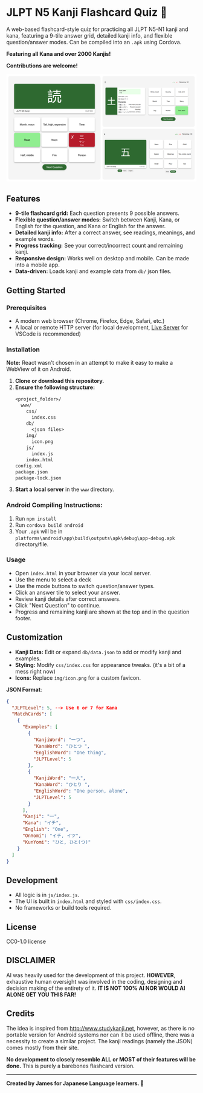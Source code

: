 # JLPT N5 Kanji Flashcard Quiz 🎌

A web-based flashcard-style quiz for practicing all JLPT N5-N1 kanji and kana, featuring a 9-tile answer grid, detailed kanji info, and flexible question/answer modes. Can be compiled into an `.apk` using Cordova.

**Featuring all Kana and over 2000 Kanjis!**

**Contributions are welcome!**

![Interface](img/UI.png)

## Features

- **9-tile flashcard grid:** Each question presents 9 possible answers.
- **Flexible question/answer modes:** Switch between Kanji, Kana, or English for the question, and Kana or English for the answer.
- **Detailed kanji info:** After a correct answer, see readings, meanings, and example words.
- **Progress tracking:** See your correct/incorrect count and remaining kanji.
- **Responsive design:** Works well on desktop and mobile. Can be made into a mobile app.
- **Data-driven:** Loads kanji and example data from `db/` json files.

## Getting Started

### Prerequisites

- A modern web browser (Chrome, Firefox, Edge, Safari, etc.)
- A local or remote HTTP server (for local development, [Live Server](https://marketplace.visualstudio.com/items?itemName=ritwickdey.LiveServer) for VSCode is recommended)

### Installation

**Note:** React wasn't chosen in an attempt to make it easy to make a WebView of it on Android.

1. **Clone or download this repository.**
2. **Ensure the following structure:**
    ```
    <project_folder>/
      www/
        css/
          index.css
        db/
          <json files>
        img/
          icon.png
        js/
          index.js
        index.html
    config.xml
    package.json
    package-lock.json
    ```
3. **Start a local server** in the `www` directory.

### Android Compiling Instructions:

1. Run `npm install`
2. Run `cordova build android`
3. Your `.apk` will be in `platforms\android\app\build\outputs\apk\debug\app-debug.apk` directory/file.

### Usage

- Open `index.html` in your browser via your local server.
- Use the menu to select a deck
- Use the mode buttons to switch question/answer types.
- Click an answer tile to select your answer.
- Review kanji details after correct answers.
- Click "Next Question" to continue.
- Progress and remaining kanji are shown at the top and in the question footer.

## Customization

- **Kanji Data:** Edit or expand `db/data.json` to add or modify kanji and examples.
- **Styling:** Modify `css/index.css` for appearance tweaks. (it's a bit of a mess right now)
- **Icons:** Replace `img/icon.png` for a custom favicon.

**JSON Format**:
```json
{
  "JLPTLevel": 5, --> Use 6 or 7 for Kana
  "MatchCards": [
    {
      "Examples": [
        {
          "KanjiWord": "一つ",
          "KanaWord": "ひとつ ",
          "EnglishWord": "One thing",
          "JLPTLevel": 5
        },
        {
          "KanjiWord": "一人",
          "KanaWord": "ひとり ",
          "EnglishWord": "One person, alone",
          "JLPTLevel": 5
        }
      ],
      "Kanji": "一",
      "Kana": "イチ",
      "English": "One",
      "OnYomi": "イチ, イツ",
      "KunYomi": "ひと, ひと(つ)"
    }
  ]
}
```

## Development

- All logic is in `js/index.js`.
- The UI is built in `index.html` and styled with `css/index.css`.
- No frameworks or build tools required.

## License

CC0-1.0 license

## DISCLAIMER

AI was heavily used for the development of this project.
**HOWEVER**, exhaustive human oversight was involved in the coding, designing and decision making of the entirety of it. **IT IS NOT 100% AI NOR WOULD AI ALONE GET YOU THIS FAR!**

## Credits

The idea is inspired from http://www.studykanji.net, however, as there is no portable version for Android systems nor can it be used offline, there was a necessity to create a similar project. The kanji readings (namely the JSON) comes mostly from their site.

**No development to closely resemble ALL or MOST of their features will be done.** This is purely a barebones flashcard version.

---

**Created by James for Japanese Language learners. 💝**
